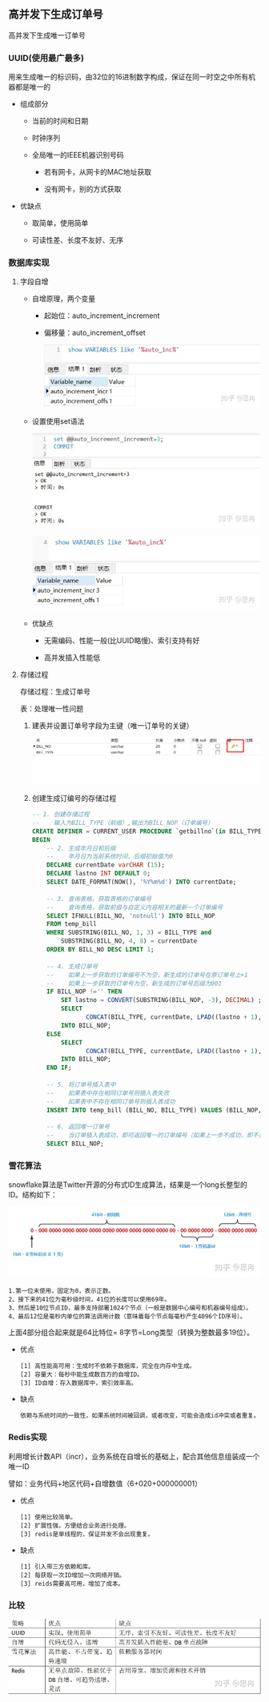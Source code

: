 ## 高并发下生成订单号

高并发下生成唯一订单号

### UUID(使用最广最多)

用来生成唯一的标识码，由32位的16进制数字构成，保证在同一时空之中所有机器都是唯一的

*  组成部分

    * 当前的时间和日期
    
    * 时钟序列
    
    * 全局唯一的IEEE机器识别号码
      
        * 若有网卡，从网卡的MAC地址获取
    
        * 没有网卡，别的方式获取
    
* 优缺点

    * 取简单，使用简单
    
    * 可读性差、长度不友好、无序

### 数据库实现

1. 字段自增

    * 自增原理，两个变量

        * 起始位：auto_increment_increment
          
        * 偏移量：auto_increment_offset
        
            ![OrderNumber.png](images/OrderNumber.png)
    
    * 设置使用set语法
    
        ![OrderNumber2.png](images/OrderNumber2.png)
    
        ![OrderNumber3.png](images/OrderNumber3.png)
        
    * 优缺点
    
        * 无需编码、性能一般(比UUID略慢)、索引支持有好
    
        * 高并发插入性能低
    
2. 存储过程

    存储过程：生成订单号
    
    表：处理唯一性问题

    1. 建表并设置订单号字段为主键（唯一订单号的关键）
    
        ![OrderNumber4.png](images/OrderNumber4.png)
    
    2. 创建生成订编号的存储过程
    
        ```sql
        -- 1. 创建存储过程
        --    输入为BILL_TYPE（前缀）,输出为BILL_NOP（订单编号）
        CREATE DEFINER = CURRENT_USER PROCEDURE `getbillno`(in BILL_TYPE VARCHAR(3), out BILL_NOP varchar(25))
        BEGIN
            -- 2. 生成年月日和后缀
            --    年月日为当前系统时间，后缀初始值为0
            DECLARE currentDate varCHAR (15);
            DECLARE lastno INT DEFAULT 0;
            SELECT DATE_FORMAT(NOW(), '%Y%m%d') INTO currentDate;
        
            -- 3. 查询表格，获取表格的订单编号
            --    查询表格，获取前缀与自定义内容相关的最新一个订单编号
            SELECT IFNULL(BILL_NO, 'notnull') INTO BILL_NOP
            FROM temp_bill
            WHERE SUBSTRING(BILL_NO, 1, 3) = BILL_TYPE and
                SUBSTRING(BILL_NO, 4, 8) = currentDate
            ORDER BY BILL_NO DESC LIMIT 1;
        
            -- 4. 生成订单号
            --    如果上一步获取的订单编号不为空，新生成的订单号在原订单号上+1
            --    如果上一步获取的订单号为空，新生成的订单号后缀为001
            IF BILL_NOP !='' THEN
                SET lastno = CONVERT(SUBSTRING(BILL_NOP, -3), DECIMAL) ;
                SELECT 
                       CONCAT(BILL_TYPE, currentDate, LPAD((lastno + 1), 3, '0'))
                INTO BILL_NOP;
            ELSE
                SELECT
                       CONCAT(BILL_TYPE, currentDate, LPAD((lastno + 1), 3, '0'))
                INTO BILL_NOP;
            END IF;
            
            -- 5. 将订单号插入表中
            --    如果表中存在相同订单号则插入表失败
            --    如果表中不存在相同订单号则插入表成功
            INSERT INTO temp_bill (BILL_NO, BILL_TYPE) VALUES (BILL_NOP,BILL_TYPE) ;
            
            -- 6. 返回唯一订单号
            --    当订单插入表成功，即可返回唯一的订单编号（如果上一步不成功，即不会运行这一步）
            SELECT BILL_NOP;
        ```

### 雪花算法

snowflake算法是Twitter开源的分布式ID生成算法，结果是一个long长整型的ID。结构如下：

![OrderNumber5.png](images/OrderNumber5.png)

    1.第一位末使用，固定为0，表示正数。
    2、接下来的41位为毫秒级时间，41位的长度可以使用69年。
    3、然后是10位节点ID，最多支持部署1024个节点（一般是数据中心编号和机器编号组成）。
    4、最后12位是毫秒内单位的算法调用计数（意味着每个节点每毫秒产生4096个ID序号）。

上面4部分组合起来就是64比特位= 8字节=Long类型（转换为整数最多19位）。

* 优点

      [1] 高性能高可用：生成时不依赖于数据库，完全在内存中生成。
      [2] 容量大：每秒中能生成数百万的自增ID。
      [3] ID自增：存入数据库中，索引效率高。

* 缺点

      依赖与系统时间的一致性，如果系统时间被回调，或者改变，可能会造成id冲突或者重复。

### Redis实现

利用增长计数API（incr），业务系统在自增长的基础上，配合其他信息组装成一个唯一ID

譬如：业务代码+地区代码+自增数值（6+020+000000001）

* 优点

      [1] 使用比较简单。
      [2] 扩展性强，方便结合业务进行处理。
      [3] redis是单线程的，保证并发不会出现重复。

* 缺点

      [1] 引入带三方依赖和库。
      [2] 每获取一次ID增加一次网络开销。
      [3] reids需要高可用，增加了成本。

### 比较

![OrderNumber6.png](images/OrderNumber6.png)